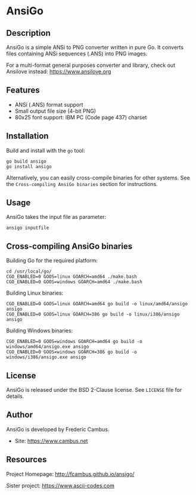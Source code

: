 # AnsiGo

## Description

AnsiGo is a simple ANSi to PNG converter written in pure Go. It converts files
containing ANSi sequences (.ANS) into PNG images.

For a multi-format general purposes converter and library, check out Ansilove
instead: https://www.ansilove.org

## Features

- ANSi (.ANS) format support
- Small output file size (4-bit PNG)
- 80x25 font support: IBM PC (Code page 437) charset

## Installation

Build and install with the `go` tool:

	go build ansigo
	go install ansigo

Alternatively, you can easily cross-compile binaries for other systems. See the `Cross-compiling AnsiGo binaries` section for instructions.

## Usage

AnsiGo takes the input file as parameter:

	ansigo inputfile

## Cross-compiling AnsiGo binaries

Building Go for the required platform:

	cd /usr/local/go/
	CGO_ENABLED=0 GOOS=linux GOARCH=amd64 ./make.bash
	CGO_ENABLED=0 GOOS=windows GOARCH=amd64 ./make.bash

Building Linux binaries:

	CGO_ENABLED=0 GOOS=linux GOARCH=amd64 go build -o linux/amd64/ansigo ansigo
	CGO_ENABLED=0 GOOS=linux GOARCH=386 go build -o linux/i386/ansigo ansigo

Building Windows binaries:

	CGO_ENABLED=0 GOOS=windows GOARCH=amd64 go build -o windows/amd64/ansigo.exe ansigo
	CGO_ENABLED=0 GOOS=windows GOARCH=386 go build -o windows/i386/ansigo.exe ansigo

## License

AnsiGo is released under the BSD 2-Clause license. See `LICENSE` file for details.

## Author

AnsiGo is developed by Frederic Cambus.

- Site: https://www.cambus.net

## Resources

Project Homepage: http://fcambus.github.io/ansigo/

Sister project: https://www.ascii-codes.com
